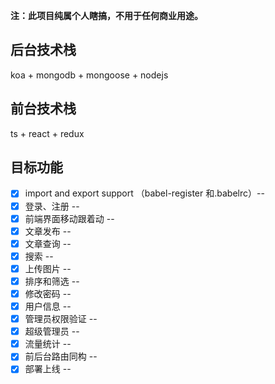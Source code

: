 __注：此项目纯属个人瞎搞，不用于任何商业用途。__

## 后台技术栈
koa + mongodb + mongoose + nodejs

## 前台技术栈
ts + react + redux


## 目标功能


- [x] import and export support （babel-register 和.babelrc）-- 
- [x] 登录、注册 -- 
- [x] 前端界面移动跟着动 -- 
- [x] 文章发布 -- 
- [x] 文章查询 -- 
- [x] 搜索 -- 
- [x] 上传图片 -- 
- [x] 排序和筛选 -- 
- [x] 修改密码 -- 
- [x] 用户信息 -- 
- [x] 管理员权限验证 -- 
- [x] 超级管理员 -- 
- [x] 流量统计 -- 
- [x] 前后台路由同构 -- 
- [x] 部署上线 -- 
